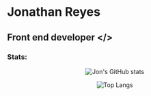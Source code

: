 # Jonathan Reyes
## Front end developer </>

### Stats:
<div align="center">

![Jon's GitHub stats](https://github-readme-stats.vercel.app/api?username=JonyR3G0&show_icons=true&show=prs_merged_percentage&hide=stars,issues&title_color=FFFFFF&text_color=CED7D8&bg_color=001E4D&border_color=000000&icon_color=40A367&locale=es)

![Top Langs](https://github-readme-stats.vercel.app/api/top-langs/?username=JonyR3G0&layout=compact&title_color=FFFFFF&text_color=CED7D8&bg_color=001E4D&border_color=000000&icon_color=40A367&locale=es)

</div>
